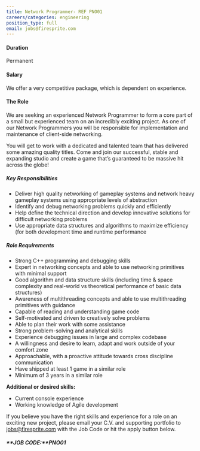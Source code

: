 ```yaml
---
title: Network Programmer- REF PNO01
careers/categories: engineering
position_type: full
email: jobs@firesprite.com
---
```

#### Duration

Permanent

#### Salary

We offer a very competitive package, which is dependent on experience.

#### The Role

We are seeking an experienced Network Programmer to form a core part of a small but experienced team on an incredibly exciting project. As one of our Network Programmers you will be responsible for implementation and maintenance of client-side networking.

You will get to work with a dedicated and talented team that has delivered some amazing quality titles. Come and join our successful, stable and expanding studio and create a game that’s guaranteed to be massive hit across the globe!

##### Key Responsibilities

* Deliver high quality networking of gameplay systems and network heavy gameplay systems using appropriate levels of abstraction
* Identify and debug networking problems quickly and efficiently
* Help define the technical direction and develop innovative solutions for difficult networking problems
* Use appropriate data structures and algorithms to maximize efficiency (for both development time and runtime performance

##### Role Requirements

* Strong C++ programming and debugging skills
* Expert in networking concepts and able to use networking primitives with minimal support
* Good algorithm and data structure skills (including time & space complexity and real-world vs theoretical performance of basic data structures)
* Awareness of multithreading concepts and able to use multithreading primitives with guidance
* Capable of reading and understanding game code
* Self-motivated and driven to creatively solve problems
* Able to plan their work with some assistance
* Strong problem-solving and analytical skills
* Experience debugging issues in large and complex codebase
* A willingness and desire to learn, adapt and work outside of your comfort zone
* Approachable, with a proactive attitude towards cross discipline communication
* Have shipped at least 1 game in a similar role
* Minimum of 3 years in a similar role

**Additional or desired skills:**

* Current console experience
* Working knowledge of Agile development

If you believe you have the right skills and experience for a role on an exciting new project, please email your C.V. and supporting portfolio to jobs@firesprite.com with the Job Code or hit the apply button below.

##### **JOB CODE:**PNO01
